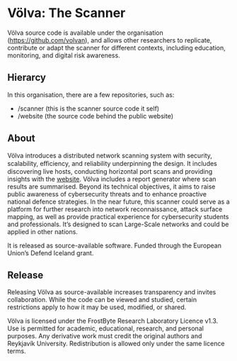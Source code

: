 # Völva: The Scanner

Völva source code is available under the organisation (https://github.com/volvan), and allows other researchers to replicate, contribute or adapt the scanner for different contexts, including education, monitoring, and digital risk awareness.

## Hierarcy 

In this organisation, there are a few repositories, such as: 
- /scanner (this is the scanner source code it self)
- /website (the source code behind the public website) 

## About 

Völva introduces a distributed network scanning system with security, scalability, eﬀiciency, and reliability underpinning the design. 
It includes discovering live hosts, conducting horizontal port scans and providing insights with the [website](https://volva.frostbyte.is). 
Völva includes a report generator where scan results are summarised. 
Beyond its technical objectives, it aims to raise public awareness of cybersecurity threats and to enhance proactive national defence strategies. 
In the near future, this scanner could serve as a platform for further research into network reconnaissance, attack surface mapping, as well as provide practical experience for cybersecurity students and professionals. 
It’s designed to scan Large-Scale networks and could be applied in other nations.

It is released as source-available software. Funded through the European Union’s Defend Iceland grant.

## Release 

Releasing Völva as source-available increases transparency and invites collaboration.
While the code can be viewed and studied, certain restrictions apply to how it may be used, modified, or shared.

Völva is licensed under the FrostByte Research Laboratory Licence v1.3. Use is permitted for academic, educational, research, and personal purposes. Any derivative work must credit the original authors and Reykjavík University. Redistribution is allowed only under the same licence terms.
